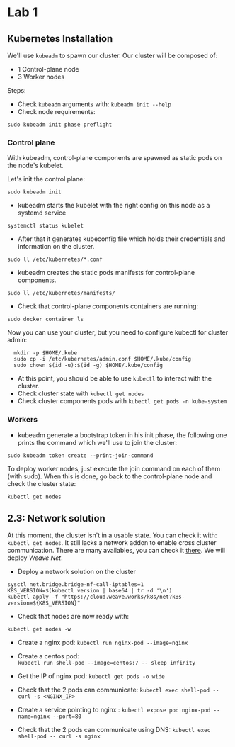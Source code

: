 # Lab 1

## Kubernetes Installation

We'll use `kubeadm` to spawn our cluster.
Our cluster will be composed of:

- 1 Control-plane node
- 3 Worker nodes

Steps:

- Check `kubeadm` arguments with: `kubeadm init --help`
- Check node requirements:

```shell
sudo kubeadm init phase preflight
```

### Control plane

With kubeadm, control-plane components are spawned as static pods on the node's
kubelet.

Let's init the control plane:

```shell
sudo kubeadm init
```

- kubeadm starts the kubelet with the right config on this node as a systemd service

```shell
systemctl status kubelet
```

- After that it generates kubeconfig file which holds their credentials and information on the cluster.

```shell
sudo ll /etc/kubernetes/*.conf
```

- kubeadm creates the static pods manifests for control-plane components.

```shell
sudo ll /etc/kubernetes/manifests/
```

- Check that control-plane components containers are running:

```shell
sudo docker container ls
```

Now you can use your cluster, but you need to configure kubectl for cluster admin:
```shell
  mkdir -p $HOME/.kube
  sudo cp -i /etc/kubernetes/admin.conf $HOME/.kube/config
  sudo chown $(id -u):$(id -g) $HOME/.kube/config
```

- At this point, you should be able to use `kubectl` to interact with the
  cluster.
- Check cluster state with `kubectl get nodes`
- Check cluster components pods with `kubectl get pods -n kube-system`


### Workers

- kubeadm generate a bootstrap token in his init phase, the following one prints the command which we'll use to join the cluster:

```shell
sudo kubeadm token create --print-join-command
```

To deploy worker nodes, just execute the join command on each of them (with sudo).
When this is done, go back to the control-plane node and check the cluster state:

```shell
kubectl get nodes
```

## 2.3: Network solution

At this moment, the cluster isn't in a usable state. You can check it with:
`kubectl get nodes`. It still lacks a network addon to enable cross cluster
communication. There are many availables, you can check it [there](https://kubernetes.io/docs/setup/independent/create-cluster-kubeadm/#pod-network).
We will deploy _Weave Net_.

- Deploy a network solution on the cluster

```shell
sysctl net.bridge.bridge-nf-call-iptables=1
K8S_VERSION=$(kubectl version | base64 | tr -d '\n')
kubectl apply -f "https://cloud.weave.works/k8s/net?k8s-version=${K8S_VERSION}"
```

- Check that nodes are now ready with:

```shell
kubectl get nodes -w
```

- Create a nginx pod:
  `kubectl run nginx-pod --image=nginx` 

- Create a centos pod:  
  `kubectl run shell-pod --image=centos:7 -- sleep infinity` 

- Get the IP of nginx pod: 
  `kubectl get pods -o wide`

- Check that the 2 pods can communicate:
  `kubectl exec shell-pod -- curl -s <NGINX_IP>`

- Create a service pointing to nginx : 
  `kubectl expose pod nginx-pod --name=nginx --port=80`

- Check that the 2 pods can communicate using DNS:
  `kubectl exec shell-pod -- curl -s nginx`